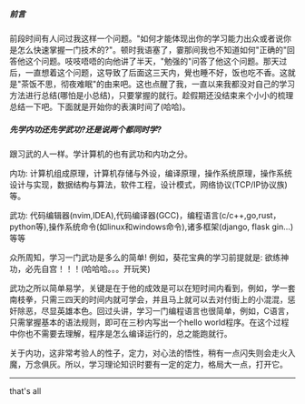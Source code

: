 ##### 前言

前段时间有人问过我这样一个问题。"如何才能体现出你的学习能力出众或者说你是怎么快速掌握一门技术的?"。顿时我语塞了，霎那间我也不知道如何"正确的"回答他这个问题。吱吱唔唔的向他讲了半天，"勉强的"问答了他这个问题。那天过后，一直想着这个问题，这导致了后面这三天内，覺也睡不好，饭也吃不香。这就是"茶饭不思，彻夜难眠"的由来吧。这也点醒了我，一直以来我都没对自己的学习方法进行总结(哪怕是小总结)，只要掌握的就行。趁假期还没结束来个小小的梳理总结一下吧。下面就是开始你的表演时间了(哈哈)。

##### 先学内功还先学武功?还是说两个都同时学?

跟习武的人一样。学计算机的也有武功和内功之分。

内功: 计算机组成原理，计算机存储与外设，编译原理，操作系统原理，操作系统设计与实现，数据结构与算法，软件工程，设计模式，网络协议(TCP/IP协议族)等。

武功: 代码编辑器(nvim,IDEA),代码编译器(GCC)，编程语言(c/c++,go,rust，python等),操作系统命令(如linux和windows命令),诸多框架(django, flask gin...)等等

众所周知，学习一门武功是多么的简单! 例如，葵花宝典的学习前提就是: 欲练神功，必先自宫！！！(哈哈哈。。。开玩笑)

武功之所以简单易学，关键是在于他的成效是可以在短时间内看到，例如，学一套南枝拳，只需三四天的时间内就可学会，并且马上就可以去对付街上的小混混，惩奸除恶，尽显英雄本色。回过头讲，学习一门编程语言也很简单，例如，C语言，只需掌握基本的语法规则，即可在三秒内写出一个hello world程序。在这个过程中你也不需要去理解，程序是怎么编译运行的，总之能跑就行。

关于内功，这非常考验人的性子，定力，对心法的悟性，稍有一点闪失则会走火入魔，万念俱灰。所以，学习理论知识时要有一定的定力，格局大一点，打开它。



---

that's all